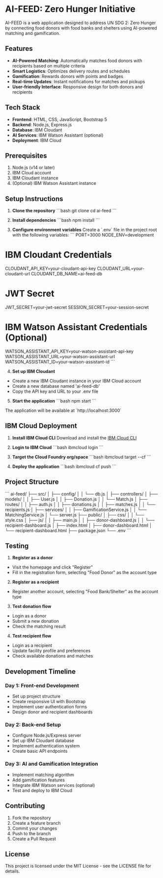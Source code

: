 # AI-FEED: Zero Hunger Initiative

AI-FEED is a web application designed to address UN SDG 2: Zero Hunger by connecting food donors with food banks and shelters using AI-powered matching and gamification.

## Features

- **AI-Powered Matching**: Automatically matches food donors with recipients based on multiple criteria
- **Smart Logistics**: Optimizes delivery routes and schedules
- **Gamification**: Rewards donors with points and badges
- **Real-time Updates**: Instant notifications for matches and pickups
- **User-friendly Interface**: Responsive design for both donors and recipients

## Tech Stack

- **Frontend**: HTML, CSS, JavaScript, Bootstrap 5
- **Backend**: Node.js, Express.js
- **Database**: IBM Cloudant
- **AI Services**: IBM Watson Assistant (optional)
- **Deployment**: IBM Cloud

## Prerequisites

1. Node.js (v14 or later)
2. IBM Cloud account
3. IBM Cloudant instance
4. (Optional) IBM Watson Assistant instance

## Setup Instructions

1. **Clone the repository**
\`\`\`bash
git clone <repository-url>
cd ai-feed
\`\`\`

2. **Install dependencies**
\`\`\`bash
npm install
\`\`\`

3. **Configure environment variables**
Create a \`.env\` file in the project root with the following variables:
\`\`\`
PORT=3000
NODE_ENV=development

# IBM Cloudant Credentials
CLOUDANT_API_KEY=your-cloudant-api-key
CLOUDANT_URL=your-cloudant-url
CLOUDANT_DB_NAME=ai-feed-db

# JWT Secret
JWT_SECRET=your-jwt-secret
SESSION_SECRET=your-session-secret

# IBM Watson Assistant Credentials (Optional)
WATSON_ASSISTANT_API_KEY=your-watson-assistant-api-key
WATSON_ASSISTANT_URL=your-watson-assistant-url
WATSON_ASSISTANT_ID=your-watson-assistant-id
\`\`\`

4. **Set up IBM Cloudant**
- Create a new IBM Cloudant instance in your IBM Cloud account
- Create a new database named 'ai-feed-db'
- Copy the API key and URL to your .env file

5. **Start the application**
\`\`\`bash
npm start
\`\`\`

The application will be available at \`http://localhost:3000\`

## IBM Cloud Deployment

1. **Install IBM Cloud CLI**
Download and install the [IBM Cloud CLI](https://cloud.ibm.com/docs/cli/reference/ibmcloud?topic=cloud-cli-getting-started)

2. **Login to IBM Cloud**
\`\`\`bash
ibmcloud login
\`\`\`

3. **Target the Cloud Foundry org/space**
\`\`\`bash
ibmcloud target --cf
\`\`\`

4. **Deploy the application**
\`\`\`bash
ibmcloud cf push
\`\`\`

## Project Structure

\`\`\`
ai-feed/
├── src/
│   ├── config/
│   │   └── db.js
│   ├── controllers/
│   ├── models/
│   │   ├── User.js
│   │   ├── Donation.js
│   │   └── Match.js
│   ├── routes/
│   │   ├── auth.js
│   │   ├── donations.js
│   │   ├── matches.js
│   │   └── recipients.js
│   ├── services/
│   │   ├── GamificationService.js
│   │   └── MatchingService.js
│   └── server.js
├── public/
│   ├── css/
│   │   └── style.css
│   ├── js/
│   │   ├── main.js
│   │   ├── donor-dashboard.js
│   │   └── recipient-dashboard.js
│   ├── index.html
│   ├── donor-dashboard.html
│   └── recipient-dashboard.html
├── package.json
└── .env
\`\`\`

## Testing

1. **Register as a donor**
- Visit the homepage and click "Register"
- Fill in the registration form, selecting "Food Donor" as the account type

2. **Register as a recipient**
- Register another account, selecting "Food Bank/Shelter" as the account type

3. **Test donation flow**
- Login as a donor
- Submit a new donation
- Check the matching result

4. **Test recipient flow**
- Login as a recipient
- Update facility profile and preferences
- Check available donations and matches

## Development Timeline

### Day 1: Front-end Development
- Set up project structure
- Create responsive UI with Bootstrap
- Implement user authentication forms
- Design donor and recipient dashboards

### Day 2: Back-end Setup
- Configure Node.js/Express server
- Set up IBM Cloudant database
- Implement authentication system
- Create basic API endpoints

### Day 3: AI and Gamification Integration
- Implement matching algorithm
- Add gamification features
- Integrate IBM Watson services (optional)
- Test and deploy to IBM Cloud

## Contributing

1. Fork the repository
2. Create a feature branch
3. Commit your changes
4. Push to the branch
5. Create a Pull Request

## License

This project is licensed under the MIT License - see the LICENSE file for details.
